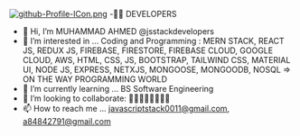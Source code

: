 [![github-Profile-ICon.png](https://i.postimg.cc/Pr5rrN4w/github-Profile-ICon.png)](https://postimg.cc/WtxP5NxN)
-🔴🔴 DEVELOPERS
- 👋 Hi, I’m MUHAMMAD AHMED @jsstackdevelopers
- 👀 I’m interested in ... Coding and Programming : MERN STACK, REACT JS, REDUX JS, FIREBASE, FIRESTORE, FIREBASE CLOUD, GOOGLE CLOUD, AWS, HTML, CSS, JS, BOOTSTRAP, TAILWIND CSS, MATERIAL UI, NODE JS, EXPRESS, NETXJS, MONGOOSE, MONGOODB, NOSQL => ON THE WAY PROGRAMMING WORLD
- 🌱 I’m currently learning ... BS Software Engineering
- 💞️ I’m looking to collaborate: 🚀🚀🚀🚀🚀🚀🚀🚀
- 📫 How to reach me ... javascriptstack0011@gmail.com, a84842791@gmail.com

<!---
jsstackdevelopers/jsstackdevelopers is a ✨ special ✨ repository because its `README.md` (this file) appears on your GitHub profile.
You can click the Preview link to take a look at your changes.
--->

